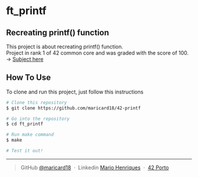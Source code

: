 # ft_printf

## Recreating printf() function

This project is about recreating printf() function. <br>
Project in rank 1 of 42 common core and was graded with the score of 100. <br>
-> [Subject here](https://github.com/maricard18/42-printf/blob/main/extras/en.subject.pdf)


## How To Use

To clone and run this project, just follow this instructions

```bash
# Clone this repository
$ git clone https://github.com/maricard18/42-printf

# Go into the repository
$ cd ft_printf

# Run make command
$ make

# Test it out!
```

---

> GitHub [@maricard18](https://github.com/maricard18) &nbsp;&middot;&nbsp;
> Linkedin [Mario Henriques](https://www.linkedin.com/in/mario18) &nbsp;&middot;&nbsp;
> [42 Porto](https://www.42porto.com/en)
